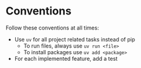 # Conventions

Follow these conventions at all times:

- Use `uv` for all project related tasks instead of pip
    - To run files, always use `uv run <file>`
    - To install packages use `uv add <package>`
- For each implemented feature, add a test
